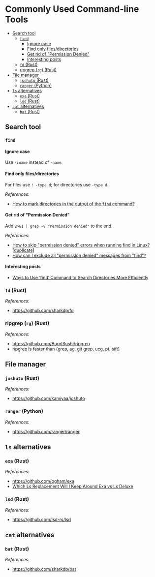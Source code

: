 # Commonly Used Command-line Tools

- [Search tool](#search-tool)
  - [`find`](#find)
    - [Ignore case](#ignore-case)
    - [Find only files/directories](#find-only-filesdirectories)
    - [Get rid of "Permission Denied"](#get-rid-of-permission-denied)
    - [Interesting posts](#interesting-posts)
  - [`fd` (Rust)](#fd-rust)
  - [ripgrep (`rg`) (Rust)](#ripgrep-rg-rust)
- [File manager](#file-manager)
  - [`joshuto` (Rust)](#joshuto-rust)
  - [`ranger` (Python)](#ranger-python)
- [`ls` alternatives](#ls-alternatives)
  - [`exa` (Rust)](#exa-rust)
  - [`lsd` (Rust)](#lsd-rust)
- [`cat` alternatives](#cat-alternatives)
  - [`bat` (Rust)](#bat-rust)

## Search tool

### `find`

#### Ignore case

Use `-iname` instead of `-name`.

#### Find only files/directories

For files use `! -type d`; for directories use `-type d`.

*References*:

- [How to mark directories in the output of the `find` command?](https://unix.stackexchange.com/questions/652076/how-to-mark-directories-in-the-output-of-the-find-command)

#### Get rid of "Permission Denied"

Add `2>&1 | grep -v "Permission denied"` to the end.

*References*:

- [How to skip "permission denied" errors when running find in Linux? \[duplicate\]](https://unix.stackexchange.com/questions/42841/how-to-skip-permission-denied-errors-when-running-find-in-linux)
- [How can I exclude all "permission denied" messages from "find"?](https://stackoverflow.com/questions/762348/how-can-i-exclude-all-permission-denied-messages-from-find)

#### Interesting posts

- [Ways to Use ‘find’ Command to Search Directories More Efficiently](https://www.tecmint.com/find-directory-in-linux/)

### `fd` (Rust)

*References*:

- https://github.com/sharkdp/fd

### ripgrep (`rg`) (Rust)

*References*:

- https://github.com/BurntSushi/ripgrep
- [ripgrep is faster than {grep, ag, git grep, ucg, pt, sift}](https://blog.burntsushi.net/ripgrep/)

## File manager

### `joshuto` (Rust)

*References*:

- https://github.com/kamiyaa/joshuto

### `ranger` (Python)

*References*:

- https://github.com/ranger/ranger

## `ls` alternatives

### `exa` (Rust)

*References*:

- https://github.com/ogham/exa
- [Which Ls Replacement Will I Keep Around Exa vs Ls Deluxe](https://www.youtube.com/watch?v=PDu1e6S_gWw)

### `lsd` (Rust)

*References*:

- https://github.com/lsd-rs/lsd

## `cat` alternatives

### `bat` (Rust)

*References*:

- https://github.com/sharkdp/bat
